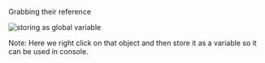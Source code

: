 Grabbing their reference 

![storing as global variable](/snapshot/class_group_1-grabbing-reference.png)

Note:
Here we right click on that object and then store it as a variable so it can be used in console.
